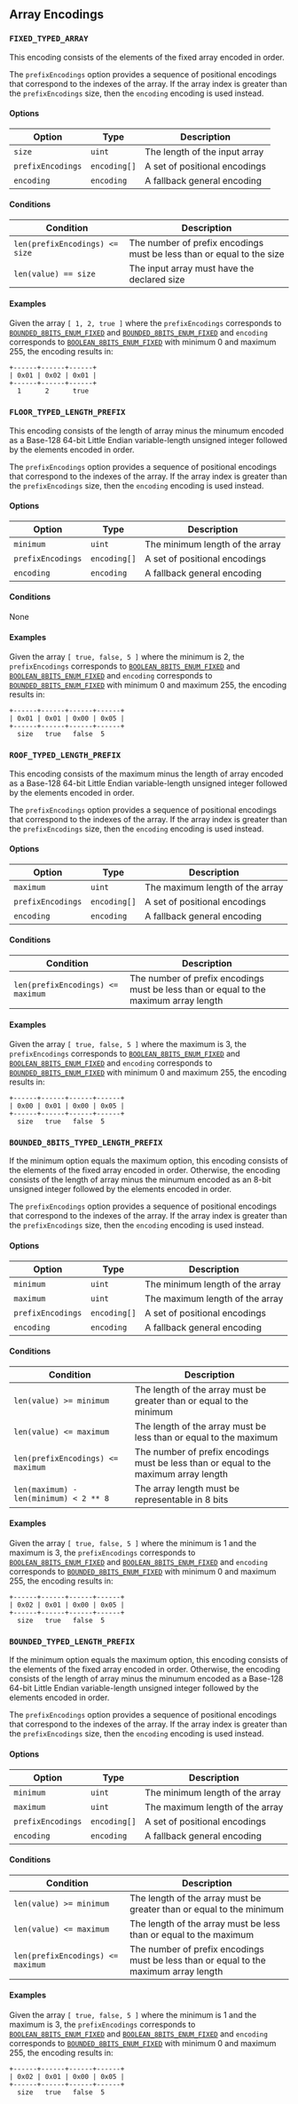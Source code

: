 Array Encodings
---------------

### `FIXED_TYPED_ARRAY`

This encoding consists of the elements of the fixed array encoded in order.

The `prefixEncodings` option provides a sequence of positional encodings that
correspond to the indexes of the array. If the array index is greater than the
`prefixEncodings` size, then the `encoding` encoding is used instead.

#### Options

| Option            | Type         | Description                   |
|-------------------|--------------|-------------------------------|
| `size`            | `uint`       | The length of the input array |
| `prefixEncodings` | `encoding[]` | A set of positional encodings |
| `encoding`        | `encoding`   | A fallback general encoding   |

#### Conditions

| Condition                      | Description                                                           |
|--------------------------------|-----------------------------------------------------------------------|
| `len(prefixEncodings) <= size` | The number of prefix encodings must be less than or equal to the size |
| `len(value) == size`           | The input array must have the declared size                           |

#### Examples

Given the array `[ 1, 2, true ]` where the `prefixEncodings` corresponds to
[`BOUNDED_8BITS_ENUM_FIXED`](./integer.markdown#bounded_8bits_enum_fixed) and
[`BOUNDED_8BITS_ENUM_FIXED`](./integer.markdown#bounded_8bits_enum_fixed) and
`encoding` corresponds to
[`BOOLEAN_8BITS_ENUM_FIXED`](./boolean.markdown#boolean_8bits_enum_fixed) with
minimum 0 and maximum 255, the encoding results in:

```
+------+------+------+
| 0x01 | 0x02 | 0x01 |
+------+------+------+
  1      2      true
```

### `FLOOR_TYPED_LENGTH_PREFIX`

This encoding consists of the length of array minus the minumum encoded as a
Base-128 64-bit Little Endian variable-length unsigned integer followed by the
elements encoded in order.

The `prefixEncodings` option provides a sequence of positional encodings that
correspond to the indexes of the array. If the array index is greater than the
`prefixEncodings` size, then the `encoding` encoding is used instead.

#### Options

| Option            | Type         | Description                     |
|-------------------|--------------|---------------------------------|
| `minimum`         | `uint`       | The minimum length of the array |
| `prefixEncodings` | `encoding[]` | A set of positional encodings   |
| `encoding`        | `encoding`   | A fallback general encoding     |

#### Conditions

None

#### Examples

Given the array `[ true, false, 5 ]` where the minimum is 2, the
`prefixEncodings` corresponds to
[`BOOLEAN_8BITS_ENUM_FIXED`](./boolean.markdown#boolean_8bits_enum_fixed) and
[`BOOLEAN_8BITS_ENUM_FIXED`](./boolean.markdown#boolean_8bits_enum_fixed) and
`encoding` corresponds to
[`BOUNDED_8BITS_ENUM_FIXED`](./integer.markdown#bounded_8bits_enum_fixed) with
minimum 0 and maximum 255, the encoding results in:

```
+------+------+------+------+
| 0x01 | 0x01 | 0x00 | 0x05 |
+------+------+------+------+
  size   true   false  5
```

### `ROOF_TYPED_LENGTH_PREFIX`

This encoding consists of the maximum minus the length of array encoded as a
Base-128 64-bit Little Endian variable-length unsigned integer followed by the
elements encoded in order.

The `prefixEncodings` option provides a sequence of positional encodings that
correspond to the indexes of the array. If the array index is greater than the
`prefixEncodings` size, then the `encoding` encoding is used instead.

#### Options

| Option            | Type         | Description                     |
|-------------------|--------------|---------------------------------|
| `maximum`         | `uint`       | The maximum length of the array |
| `prefixEncodings` | `encoding[]` | A set of positional encodings   |
| `encoding`        | `encoding`   | A fallback general encoding     |

#### Conditions

| Condition                         | Description                                                                           |
|-----------------------------------|---------------------------------------------------------------------------------------|
| `len(prefixEncodings) <= maximum` | The number of prefix encodings must be less than or equal to the maximum array length |

#### Examples

Given the array `[ true, false, 5 ]` where the maximum is 3, the
`prefixEncodings` corresponds to
[`BOOLEAN_8BITS_ENUM_FIXED`](./boolean.markdown#boolean_8bits_enum_fixed) and
[`BOOLEAN_8BITS_ENUM_FIXED`](./boolean.markdown#boolean_8bits_enum_fixed) and
`encoding` corresponds to
[`BOUNDED_8BITS_ENUM_FIXED`](./integer.markdown#bounded_8bits_enum_fixed) with
minimum 0 and maximum 255, the encoding results in:

```
+------+------+------+------+
| 0x00 | 0x01 | 0x00 | 0x05 |
+------+------+------+------+
  size   true   false  5
```

### `BOUNDED_8BITS_TYPED_LENGTH_PREFIX`

If the minimum option equals the maximum option, this encoding consists of the
elements of the fixed array encoded in order. Otherwise, the encoding consists
of the length of array minus the minumum encoded as an 8-bit unsigned integer
followed by the elements encoded in order.

The `prefixEncodings` option provides a sequence of positional encodings that
correspond to the indexes of the array. If the array index is greater than the
`prefixEncodings` size, then the `encoding` encoding is used instead.

#### Options

| Option            | Type         | Description                     |
|-------------------|--------------|---------------------------------|
| `minimum`         | `uint`       | The minimum length of the array |
| `maximum`         | `uint`       | The maximum length of the array |
| `prefixEncodings` | `encoding[]` | A set of positional encodings   |
| `encoding`        | `encoding`   | A fallback general encoding     |

#### Conditions

| Condition                              | Description                                                                           |
|----------------------------------------|---------------------------------------------------------------------------------------|
| `len(value) >= minimum`                | The length of the array must be greater than or equal to the minimum                  |
| `len(value) <= maximum`                | The length of the array must be less than or equal to the maximum                     |
| `len(prefixEncodings) <= maximum`      | The number of prefix encodings must be less than or equal to the maximum array length |
| `len(maximum) - len(minimum) < 2 ** 8` | The array length must be representable in 8 bits                                      |

#### Examples

Given the array `[ true, false, 5 ]` where the minimum is 1 and the maximum is
3, the `prefixEncodings` corresponds to
[`BOOLEAN_8BITS_ENUM_FIXED`](./boolean.markdown#boolean_8bits_enum_fixed) and
[`BOOLEAN_8BITS_ENUM_FIXED`](./boolean.markdown#boolean_8bits_enum_fixed) and
`encoding` corresponds to
[`BOUNDED_8BITS_ENUM_FIXED`](./integer.markdown#bounded_8bits_enum_fixed) with
minimum 0 and maximum 255, the encoding results in:

```
+------+------+------+------+
| 0x02 | 0x01 | 0x00 | 0x05 |
+------+------+------+------+
  size   true   false  5
```

### `BOUNDED_TYPED_LENGTH_PREFIX`

If the minimum option equals the maximum option, this encoding consists of the
elements of the fixed array encoded in order. Otherwise, the encoding consists
of the length of array minus the minumum encoded as a Base-128 64-bit Little
Endian variable-length unsigned integer followed by the elements encoded in
order.

The `prefixEncodings` option provides a sequence of positional encodings that
correspond to the indexes of the array. If the array index is greater than the
`prefixEncodings` size, then the `encoding` encoding is used instead.

#### Options

| Option            | Type         | Description                     |
|-------------------|--------------|---------------------------------|
| `minimum`         | `uint`       | The minimum length of the array |
| `maximum`         | `uint`       | The maximum length of the array |
| `prefixEncodings` | `encoding[]` | A set of positional encodings   |
| `encoding`        | `encoding`   | A fallback general encoding     |

#### Conditions

| Condition                              | Description                                                                           |
|----------------------------------------|---------------------------------------------------------------------------------------|
| `len(value) >= minimum`                | The length of the array must be greater than or equal to the minimum                  |
| `len(value) <= maximum`                | The length of the array must be less than or equal to the maximum                     |
| `len(prefixEncodings) <= maximum`      | The number of prefix encodings must be less than or equal to the maximum array length |

#### Examples

Given the array `[ true, false, 5 ]` where the minimum is 1 and the maximum is
3, the `prefixEncodings` corresponds to
[`BOOLEAN_8BITS_ENUM_FIXED`](./boolean.markdown#boolean_8bits_enum_fixed) and
[`BOOLEAN_8BITS_ENUM_FIXED`](./boolean.markdown#boolean_8bits_enum_fixed) and
`encoding` corresponds to
[`BOUNDED_8BITS_ENUM_FIXED`](./integer.markdown#bounded_8bits_enum_fixed) with
minimum 0 and maximum 255, the encoding results in:

```
+------+------+------+------+
| 0x02 | 0x01 | 0x00 | 0x05 |
+------+------+------+------+
  size   true   false  5
```
